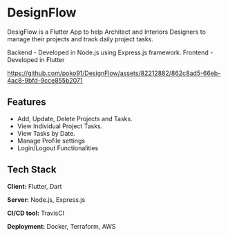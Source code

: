 
# DesignFlow

DesigFlow is a Flutter App to help Architect and Interiors Designers to manage their projects and track daily project tasks. 

Backend - Developed in Node.js using Express.js framework.
Frontend - Developed in Flutter


https://github.com/poko91/DesignFlow/assets/82212882/862c8ad5-66eb-4ac8-9bfd-9cce855b2071



## Features

- Add, Update, Delete Projects and Tasks.
- View Individual Project Tasks.
- View Tasks by Date.
- Manage Profile settings
- Login/Logout Functionalities


## Tech Stack

**Client:** Flutter, Dart

**Server:** Node.js, Express.js

**CI/CD tool:** TravisCI

**Deployment:** Docker, Terraform, AWS

